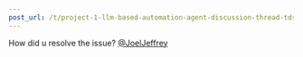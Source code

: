```yaml
---
post_url: /t/project-1-llm-based-automation-agent-discussion-thread-tds-jan-2025/164277/225
---
```

How did u resolve the issue? [@JoelJeffrey](/u/joeljeffrey)